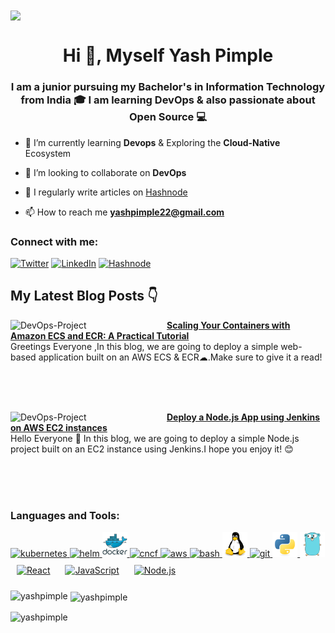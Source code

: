<div>
<img align="center" src="https://i.imgur.com/4ASafy0.png">
</div>
<h1 align="center">Hi 👋, Myself Yash Pimple</h1>
<h3 align="center">I am a junior pursuing my Bachelor's in Information Technology from India 🎓 I am learning DevOps & also passionate about Open Source 💻</h3>

- 🌱 I’m currently learning **Devops** & Exploring the  **Cloud-Native** Ecosystem

- 👯 I’m looking to collaborate on **DevOps**

- 📝 I regularly write articles on [Hashnode](https://hashnode.com/@yashpimple22)

- 📫 How to reach me **yashpimple22@gmail.com**

<h3 align="left">Connect with me:</h3>

[![Twitter](https://img.shields.io/badge/Twitter-%231DA1F2.svg?style=for-the-badge&logo=Twitter&logoColor=white)](https://twitter.com/Yashpimple22)
[![LinkedIn](https://img.shields.io/badge/linkedin-%230077B5.svg?style=for-the-badge&logo=linkedin&logoColor=white)](https://www.linkedin.com/in/yash-pimple/)
[![Hashnode](https://img.shields.io/badge/Hashnode-2962FF?style=for-the-badge&logo=hashnode&logoColor=white)](https://yashpimple.hashnode.dev/)



## My Latest Blog Posts 👇
<!-- HASHNODE_BLOG:START -->
<p align="left">
<a href="https://devopscommunity.hashnode.dev/deploy-a-nodejs-app-using-jenkins-on-aws-ec2-instances](https://yashpimple.hashnode.dev/scaling-your-containers-with-amazon-ecs-and-ecr-a-practical-tutorial" title="Scaling Your Containers with Amazon ECS and ECR: A Practical Tutorial"><img src="https://user-images.githubusercontent.com/97302447/235843659-9220ad24-981f-454b-b062-afe66cf9683f.jpg" alt="DevOps-Project" width="250px" align="left" /></a>
<a href="https://yashpimple.hashnode.dev/scaling-your-containers-with-amazon-ecs-and-ecr-a-practical-tutorial" title="Scaling Your Containers with Amazon ECS and ECR: A Practical Tutorial"><strong>Scaling Your Containers with Amazon ECS and ECR: A Practical Tutorial</strong></a>
<br/> Greetings Everyone ,In this blog, we are going to deploy a simple web-based application built on an AWS ECS & ECR☁.Make sure to give it a read! 
</p>


</br></br></br>

<p align="left">
<a href="https://devopscommunity.hashnode.dev/deploy-a-nodejs-app-using-jenkins-on-aws-ec2-instances" title="Deploy a Node.js App using Jenkins on AWS EC2 instances"><img src="https://user-images.githubusercontent.com/97302447/224335559-18c2e5f5-ac75-4e6e-a5a8-8fcb7fb9c341.png" alt="DevOps-Project" width="250px" align="left" /></a>
<a href="https://devopscommunity.hashnode.dev/deploy-a-nodejs-app-using-jenkins-on-aws-ec2-instances" title="Deploy a Node.js App using Jenkins on AWS EC2 instances"><strong>Deploy a Node.js App using Jenkins on AWS EC2 instances</strong></a>
<br/> Hello Everyone 👋 In this blog, we are going to deploy a simple Node.js project built on an EC2 instance using Jenkins.I hope you enjoy it! 😊
</p>

<!-- HASHNODE_BLOG:END -->
</br></br></br>

<h3 align="left">Languages and Tools:</h3>
<p align="left"> 
<a href="https://kubernetes.io" target="_blank" rel="noreferrer"> <img src="https://www.vectorlogo.zone/logos/kubernetes/kubernetes-icon.svg" alt="kubernetes" width="40" height="40"/> </a> 
<a href="https://helm.sh/" target="_blank" rel="noreferrer"> <img src="https://www.vectorlogo.zone/logos/helmsh/helmsh-icon.svg" alt="helm" width="40" height="40"/> </a> 
<a href="https://www.docker.com/" target="_blank" rel="noreferrer"> <img src="https://raw.githubusercontent.com/devicons/devicon/master/icons/docker/docker-original-wordmark.svg" alt="docker" width="40" height="40"/> </a> 
<a href="https://www.cncf.io/" target="_blank" rel="noreferrer"> <img src="https://www.vectorlogo.zone/logos/cncfio/cncfio-icon.svg" alt="cncf" width="40" height="40"/> </a> 
<a href="https://aws.amazon.com" target="_blank" rel="noreferrer"> <img src="https://cdn.cdnlogo.com/logos/a/19/aws.svg" alt="aws" width="40" height="40"/> </a> 
<a href="https://www.gnu.org/software/bash/" target="_blank" rel="noreferrer"> <img src="https://www.vectorlogo.zone/logos/gnu_bash/gnu_bash-official.svg" alt="bash" width="70" height="40"/> </a> 
<a href="https://www.linux.org/" target="_blank" rel="noreferrer"> <img src="https://raw.githubusercontent.com/devicons/devicon/master/icons/linux/linux-original.svg" alt="linux" width="40" height="40"/> </a> 
<a href="https://git-scm.com/" target="_blank" rel="noreferrer"> <img src="https://www.vectorlogo.zone/logos/git-scm/git-scm-icon.svg" alt="git" width="40" height="40"/> </a> 
<a href="https://www.python.org" target="_blank" rel="noreferrer"> <img src="https://raw.githubusercontent.com/devicons/devicon/master/icons/python/python-original.svg" alt="python" width="40" height="40"/> </a> 
<a href="https://golang.org" target="_blank" rel="noreferrer"> <img src="https://raw.githubusercontent.com/devicons/devicon/master/icons/go/go-original.svg" alt="go" width="40" height="40"/> </a> 
<a href="https://reactjs.org/" target="_blank"><img style="margin: 10px" src="https://profilinator.rishav.dev/skills-assets/react-original-wordmark.svg" alt="React" height="50" /></a>  
<a href="https://www.javascript.com/" target="_blank"><img style="margin: 10px" src="https://profilinator.rishav.dev/skills-assets/javascript-original.svg" alt="JavaScript" height="50" /></a>     
<a href="https://nodejs.org/" target="_blank"><img style="margin: 10px" src="https://profilinator.rishav.dev/skills-assets/nodejs-original-wordmark.svg" alt="Node.js" height="50" /></a> 
  
</p>
  
  
 


<p><img align="left" src="https://github-readme-stats.vercel.app/api/top-langs?username=yashpimple&show_icons=true&locale=en&layout=compact" alt="yashpimple" /></p>

<p>&nbsp;<img align="center" src="https://github-readme-stats.vercel.app/api?username=yashpimple&show_icons=true&locale=en" alt="yashpimple" /></p>

<p><img align="center" src="https://github-readme-streak-stats.herokuapp.com/?user=yashpimple&" alt="yashpimple" /></p>



